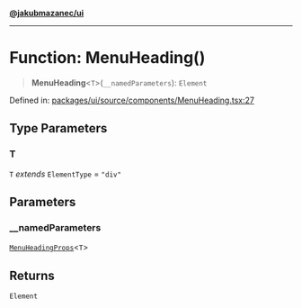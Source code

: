 [**@jakubmazanec/ui**](../README.md)

---

# Function: MenuHeading()

> **MenuHeading**\<`T`\>(`__namedParameters`): `Element`

Defined in:
[packages/ui/source/components/MenuHeading.tsx:27](https://github.com/jakubmazanec/tools/blob/dccfe8e5cee218e88ff4db59e4bf460975897c58/packages/ui/source/components/MenuHeading.tsx#L27)

## Type Parameters

### T

`T` _extends_ `ElementType` = `"div"`

## Parameters

### \_\_namedParameters

[`MenuHeadingProps`](../type-aliases/MenuHeadingProps.md)\<`T`\>

## Returns

`Element`
